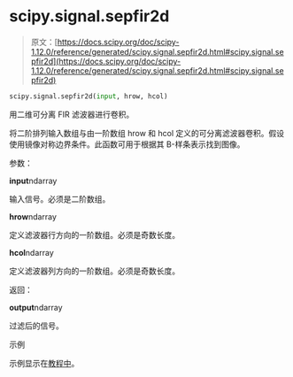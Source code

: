 # scipy.signal.sepfir2d

> 原文：[https://docs.scipy.org/doc/scipy-1.12.0/reference/generated/scipy.signal.sepfir2d.html#scipy.signal.sepfir2d](https://docs.scipy.org/doc/scipy-1.12.0/reference/generated/scipy.signal.sepfir2d.html#scipy.signal.sepfir2d)

```py
scipy.signal.sepfir2d(input, hrow, hcol)
```

用二维可分离 FIR 滤波器进行卷积。

将二阶排列输入数组与由一阶数组 hrow 和 hcol 定义的可分离滤波器卷积。假设使用镜像对称边界条件。此函数可用于根据其 B-样条表示找到图像。

参数：

**input**ndarray

输入信号。必须是二阶数组。

**hrow**ndarray

定义滤波器行方向的一阶数组。必须是奇数长度。

**hcol**ndarray

定义滤波器列方向的一阶数组。必须是奇数长度。

返回：

**output**ndarray

过滤后的信号。

示例

示例显示在[教程中](../../tutorial/signal.html#tutorial-signal-bsplines)。
